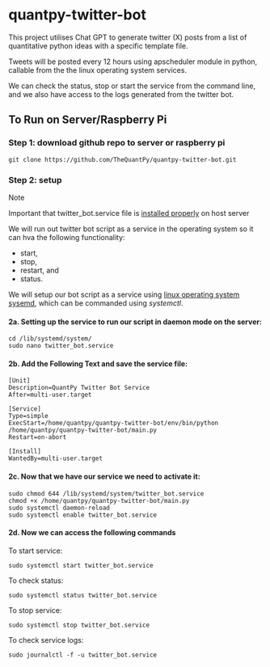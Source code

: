 # quantpy-twitter-bot

This project utilises Chat GPT to generate twitter (X) posts from a list of quantitative python ideas with a specific template file.

Tweets will be posted every 12 hours using apscheduler module in python, callable from the the linux operating system services.

We can check the status, stop or start the service from the command line, and we also have access to the logs generated from the twitter bot.

## To Run on Server/Raspberry Pi

### Step 1: download github repo to server or raspberry pi

```
git clone https://github.com/TheQuantPy/quantpy-twitter-bot.git
```

### Step 2: setup

> [!NOTE]
> Important that twitter_bot.service file is [installed properly](https://gist.github.com/emxsys/a507f3cad928e66f6410e7ac28e2990f) on host server

We will run out twitter bot script as a service in the operating system so it can hva the following functionality:

- start,
- stop,
- restart, and
- status.

We will setup our bot script as a service using [linux operating system sysemd](https://wiki.archlinux.org/title/systemd), which can be commanded using <i>systemctl</i>.

#### 2a. Setting up the service to run our script in daemon mode on the server:

```
cd /lib/systemd/system/
sudo nano twitter_bot.service
```

#### 2b. Add the Following Text and save the service file:

```
[Unit]
Description=QuantPy Twitter Bot Service
After=multi-user.target

[Service]
Type=simple
ExecStart=/home/quantpy/quantpy-twitter-bot/env/bin/python /home/quantpy/quantpy-twitter-bot/main.py
Restart=on-abort

[Install]
WantedBy=multi-user.target
```

#### 2c. Now that we have our service we need to activate it:

```
sudo chmod 644 /lib/systemd/system/twitter_bot.service
chmod +x /home/quantpy/quantpy-twitter-bot/main.py
sudo systemctl daemon-reload
sudo systemctl enable twitter_bot.service

```

#### 2d. Now we can access the following commands

To start service:

```
sudo systemctl start twitter_bot.service
```

To check status:

```
sudo systemctl status twitter_bot.service
```

To stop service:

```
sudo systemctl stop twitter_bot.service
```

To check service logs:

```
sudo journalctl -f -u twitter_bot.service
```
